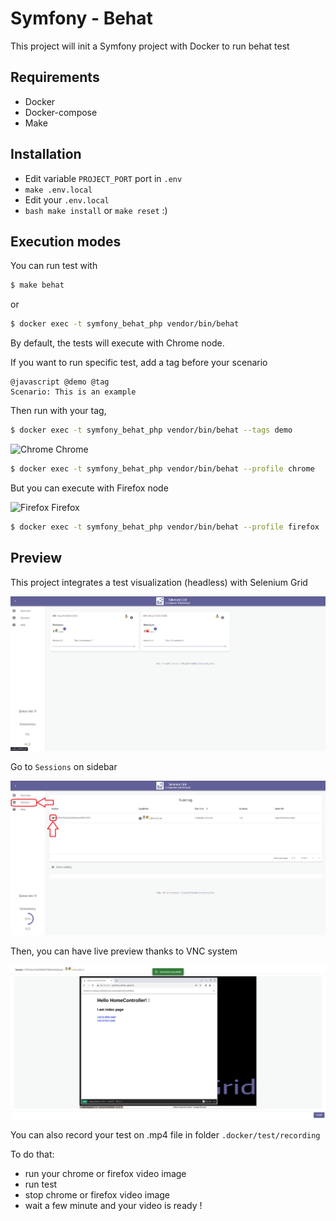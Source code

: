 # Symfony - Behat 
This project will init a Symfony project with Docker to run behat test

## Requirements
- Docker
- Docker-compose
- Make

## Installation
- Edit variable ``PROJECT_PORT`` port in ``.env``
- ``make .env.local``
- Edit your ``.env.local``
- ``bash make install`` or ``make reset`` :)

## Execution modes
You can run test with

```bash
$ make behat
```
or
```bash
$ docker exec -t symfony_behat_php vendor/bin/behat
```

By default, the tests will execute with Chrome node.

If you want to run specific test, add a tag before your scenario
```gherkin=
@javascript @demo @tag
Scenario: This is an example
```
Then run with your tag,
```bash
$ docker exec -t symfony_behat_php vendor/bin/behat --tags demo
```

![Chrome](https://raw.githubusercontent.com/alrra/browser-logos/main/src/chrome/chrome_24x24.png) Chrome
```bash
$ docker exec -t symfony_behat_php vendor/bin/behat --profile chrome
```
But you can execute with Firefox node

![Firefox](https://raw.githubusercontent.com/alrra/browser-logos/main/src/firefox/firefox_24x24.png) Firefox
```bash
$ docker exec -t symfony_behat_php vendor/bin/behat --profile firefox
```

## Preview
This project integrates a test visualization (headless) with Selenium Grid

![Selenium Grid](https://raw.githubusercontent.com/Kimouss/Symfony-Behat/main/doc/images/selenium_grid.png)

Go to ``Sessions`` on sidebar

![Selenium Session](https://raw.githubusercontent.com/Kimouss/Symfony-Behat/main/doc/images/selenium_session.png)

Then, you can have live preview thanks to VNC system

![Selenium VNC](https://raw.githubusercontent.com/Kimouss/Symfony-Behat/main/doc/images/selenium_vnc.png)

You can also record your test on .mp4 file in folder ``.docker/test/recording``

To do that: 
- run your chrome or firefox video image
- run test
- stop chrome or firefox video image
- wait a few minute and your video is ready !
